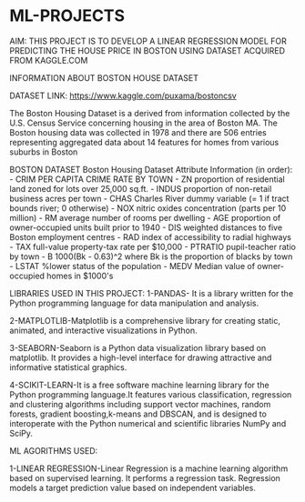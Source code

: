 # ML-PROJECTS

AIM: THIS PROJECT IS TO DEVELOP A LINEAR REGRESSION MODEL FOR PREDICTING THE HOUSE PRICE IN BOSTON USING DATASET ACQUIRED FROM 
     KAGGLE.COM
     
INFORMATION ABOUT BOSTON HOUSE DATASET

DATASET LINK: https://www.kaggle.com/puxama/bostoncsv

The Boston Housing Dataset is a derived from information collected by the U.S. Census Service concerning housing in the area of Boston MA.
The Boston housing data was collected in 1978 and there are 506 entries representing aggregated data about 14 features for homes from various suburbs in Boston

BOSTON DATASET 
Boston Housing Dataset Attribute Information (in order):
        - CRIM     PER CAPITA CRIME RATE BY TOWN
        - ZN       proportion of residential land zoned for lots over 25,000 sq.ft.
        - INDUS    proportion of non-retail business acres per town
        - CHAS     Charles River dummy variable (= 1 if tract bounds river; 0 otherwise)
        - NOX      nitric oxides concentration (parts per 10 million)
        - RM       average number of rooms per dwelling
        - AGE      proportion of owner-occupied units built prior to 1940
        - DIS      weighted distances to five Boston employment centres
        - RAD      index of accessibility to radial highways
        - TAX      full-value property-tax rate per $10,000
        - PTRATIO  pupil-teacher ratio by town
        - B        1000(Bk - 0.63)^2 where Bk is the proportion of blacks by town
        - LSTAT    %lower status of the population
        - MEDV     Median value of owner-occupied homes in $1000's


LIBRARIES  USED IN THIS PROJECT:
1-PANDAS- It is a  library written for the Python programming language for data manipulation and analysis.

2-MATPLOTLIB-Matplotlib is a comprehensive library for creating static, animated, and interactive visualizations in Python.

3-SEABORN-Seaborn is a Python data visualization library based on matplotlib. It provides a high-level interface for drawing             attractive and informative statistical graphics.

4-SCIKIT-LEARN-It is a free software machine learning library for the Python programming language.It features various                     classification, regression and clustering algorithms including support vector machines, random forests, gradient               boosting,k-means and DBSCAN, and is designed to interoperate with the Python numerical and scientific libraries NumPy           and SciPy.


ML AGORITHMS USED:

1-LINEAR REGRESSION-Linear Regression is a machine learning algorithm based on supervised learning. It performs a regression                       task. Regression models a target prediction value based on independent variables.
        
